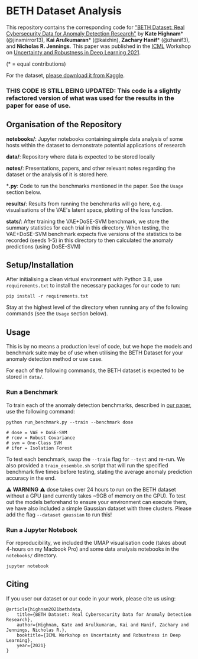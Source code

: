 # BETH Dataset Analysis



This repository contains the corresponding code for ["BETH Dataset: Real Cybersecurity Data for Anomaly Detection Research"](http://www.gatsby.ucl.ac.uk/~balaji/udl2021/accepted-papers/UDL2021-paper-033.pdf) by **Kate Highnam*** (@jinxmirror13), **Kai Arulkumaran*** (@kaixhin), **Zachary Hanif*** (@zhanif3), and **Nicholas R. Jennings**. This paper was published in the [ICML](https://icml.cc/) Workshop on [Uncertainty and Robustness in Deep Learning 2021](https://sites.google.com/view/udlworkshop2021/home).

(* = equal contributions)

For the dataset, [please download it from Kaggle](https://www.kaggle.com/katehighnam/beth-dataset).


### **THIS CODE IS STILL BEING UPDATED**: This code is a slightly refactored version of what was used for the results in the paper for ease of use. 



## Organisation of the Repository

**notebooks/**: Jupyter notebooks containing simple data analysis of some hosts within the dataset to demonstrate potential applications of research

**data/**: Repository where data is expected to be stored locally

**notes/**: Presentations, papers, and other relevant notes regarding the dataset or the analysis of it is stored here.

***.py**: Code to run the benchmarks mentioned in the paper. See the `Usage` section below.

**results/**: Results from running the benchmarks will go here, e.g. visualisations of the VAE's latent space, plotting of the loss function.

**stats/**: After training the VAE+DoSE-SVM benchmark, we store the summary statistics for each trial in this directory. When testing, the VAE+DoSE-SVM benchmark expects five versions of the statistics to be recorded (seeds 1-5) in this directory to then calculated the anomaly predictions (using DoSE-SVM)



## Setup/Installation

After initialising a clean virtual environment with Python 3.8, use `requirements.txt` to install the necessary packages for our code to run:

```
pip install -r requirements.txt
```

Stay at the highest level of the directory when running any of the following commands (see the `Usage` section below).


## Usage

This is by no means a production level of code, but we hope the models and benchmark suite may be of use when utilising the BETH Dataset for your anomaly detection method or use case. 

For each of the following commands, the BETH dataset is expected to be stored in `data/`. 

### Run a Benchmark

To train each of the anomaly detection benchmarks, described in [our paper]((http://www.gatsby.ucl.ac.uk/~balaji/udl2021/accepted-papers/UDL2021-paper-033.pdf)), use the following command: 

```
python run_benchmark.py --train --benchmark dose

# dose = VAE + DoSE-SVM
# rcov = Robust Covariance
# svm = One-Class SVM
# ifor = Isolation Forest
```

To test each benchmark, swap the `--train` flag for `--test` and re-run. We also provided a `train_ensemble.sh` script that will run the specified benchmark five times before testing, stating the average anomaly prediction accuracy in the end.

 ⚠️ **WARNING** ⚠️ dose takes over 24 hours to run on the BETH dataset without a GPU (and currently takes ~9GB of memory on the GPU). To test out the models beforehand to ensure your environment can execute them, we have also included a simple Gaussian dataset with three clusters. Please add the flag `--dataset gaussian` to run this!


### Run a Jupyter Notebook

For reproducibility, we included the UMAP visualisation code (takes about 4-hours on my Macbook Pro) and some data analysis notebooks in the `notebooks/` directory.

```
jupyter notebook
```


## Citing

If you user our dataset or our code in your work, please cite us using:

```
@article{highnam2021bethdata,
	title={BETH Dataset: Real Cybersecurity Data for Anomaly Detection Research},
	author={Highnam, Kate and Arulkumaran, Kai and Hanif, Zachary and Jennings, Nicholas R.},
	booktitle={ICML Workshop on Uncertainty and Robustness in Deep Learning},
	year={2021}
}
```
